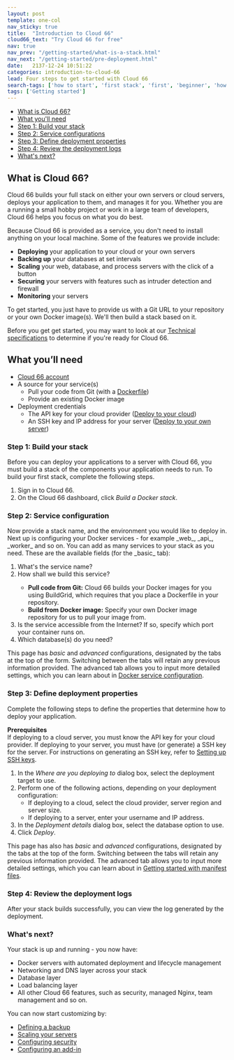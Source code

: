 ```yaml
---
layout: post
template: one-col
nav_sticky: true
title:  "Introduction to Cloud 66"
cloud66_text: "Try Cloud 66 for free"
nav: true
nav_prev: "/getting-started/what-is-a-stack.html"
nav_next: "/getting-started/pre-deployment.html"
date:   2137-12-24 10:51:22
categories: introduction-to-cloud-66
lead: Four steps to get started with Cloud 66
search-tags: ['how to start', 'first stack', 'first', 'beginner', 'how to', 'build a stack', 'access code']
tags: ['Getting started']
---
```


<ul class="page-toc">
	<li>
		<a href="#cloud66">What is Cloud 66?</a>
	</li>
	<li>
		<a href="#needed">What you'll need</a>
	</li>
	<li>
		<a href="#1">Step 1: Build your stack</a>
	</li>
	<li>
		<a href="#2">Step 2: Service configurations</a>
	</li>
	<li>
		<a href="#3">Step 3: Define deployment properties</a>
	</li>
	<li>
		<a href="#4">Step 4: Review the deployment logs</a>
	</li>
	<li>
		<a href="#5">What's next?</a>
	</li>
</ul>

<h2 id="cloud66">What is Cloud 66?</h2>

Cloud 66 builds your full stack on either your own servers or cloud servers, deploys your application to them, and manages it for you.
Whether you are a running a small hobby project or work in a large team of developers, Cloud 66 helps you focus on what you do best.

Because Cloud 66 is provided as a service, you don't need to install anything on your local machine. Some of the features we provide include:

<ul class="list">
<li><b>Deploying</b> your application to your cloud or your own servers</li>
<li><b>Backing up</b> your databases at set intervals</li>
<li><b>Scaling</b> your web, database, and process servers with the click of a button</li>
<li><b>Securing</b> your servers with features such as intruder detection and firewall</li>
<li><b>Monitoring</b> your servers</li>
</ul>

To get started, you just have to provide us with a Git URL to your repository or your own Docker image(s). We'll then build a stack based on it.

Before you get get started, you may want to look at our [Technical specifications](/introduction-to-cloud-66/technical-specifications) to determine if you're ready for Cloud 66.

<h2 id="needed">What you’ll need</h2>

<ul class="list">
  <li><a href="https://app.cloud66.com/users/sign_up" target="_blank">Cloud 66 account</a></li>
  <li>A source for your service(s)
    <ul class="list" style="margin-bottom=0px">
      <li>Pull your code from Git (with a <a href="https://docs.docker.com/reference/builder/">Dockerfile</a>)</li>
      <li>Provide an existing Docker image</li>
    </ul>   
  </li>  
  <li>Deployment credentials
    <ul class="list">
      <li>The API key for your cloud provider (<a href="/deployment/deploy-to-your-cloud">Deploy to your cloud</a>)</li>
      <li>An SSH key and IP address for your server (<a href="/deployment/deploy-to-your-own-server">Deploy to your own server</a>)</li>
    </ul> 
  </li>
</ul>

<h3 id="1">Step 1: Build your stack</h3>
Before you can deploy your applications to a server with Cloud 66, you must build a stack of the components your application needs to run. To build your first stack, complete the following steps.

<ol class="list">
<li>Sign in to Cloud 66.</li>
<li>On the Cloud 66 dashboard, click <i>Build a Docker stack</i>.</li>
</ol>

<h3 id="2">Step 2: Service configuration</h3>
Now provide a stack name, and the environment you would like to deploy in. Next up is configuring your Docker services - for example _web_, _api_, _worker_ and so on. You can add as many services to your stack as you need. These are the available fields (for the _basic_ tab):

<ol class="list">
<li>What's the service name?</li>
<li>How shall we build this service?</li>
    <ul class="list">
      <li><b>Pull code from Git:</b> Cloud 66 builds your Docker images for you using BuildGrid, which requires that you place a Dockerfile in your repository.</li>
      <li><b>Build from Docker image:</b> Specify your own Docker image repository for us to pull your image from.</li>
    </ul> 
<li>Is the service accessible from the Internet? If so, specify which port your container runs on.</li>  
<li>Which database(s) do you need?</li>  
</ol>

This page has _basic_ and _advanced_ configurations, designated by the tabs at the top of the form. Switching between the tabs will retain any previous information provided. The advanced tab allows you to input more detailed settings, which you can learn about in [Docker service configuration](/building-your-stack/docker-service-configuration).

<h3 id="3">Step 3: Define deployment properties</h3>
Complete the following steps to define the properties that determine how to deploy your application.

<b>Prerequisites</b><br/>
If deploying to a cloud server, you must know the API key for your cloud provider. If deploying to your server, you must have (or generate) a SSH key for the server. For instructions on generating an SSH key, refer to [Setting up SSH keys](http://community.cloud66.com/articles/setting-up-ssh-keys).

<ol class="list">
  <li>In the <i>Where are you deploying to</i> dialog box, select the deployment target to use.</li>
  <li>Perform one of the following actions, depending on your deployment configuration:
    <ul class="list">
      <li>If deploying to a cloud, select the cloud provider, server region and server size.</li>
      <li>If deploying to a server, enter your username and IP address.</li>
    </ul>
  </li>   
  <li>In the <i>Deployment details</i> dialog box, select the database option to use.</li>
  <li>Click <i>Deploy</i>.</li>
</ol>

This page has also has _basic_ and _advanced_ configurations, designated by the tabs at the top of the form. Switching between the tabs will retain any previous information provided. The advanced tab allows you to input more detailed settings, which you can learn about in [Getting started with manifest files](/building-your-stack/getting-started-with-manifest-files).

<h3 id="4">Step 4: Review the deployment logs</h3>
After your stack builds successfully, you can view the log generated by the deployment.

<h3 id="5">What's next?</h3>
Your stack is up and running - you now have:

- Docker servers with automated deployment and lifecycle management
- Networking and DNS layer across your stack
- Database layer
- Load balancing layer
- All other Cloud 66 features, such as security, managed Nginx, team management and so on.

You can now start customizing by: 

<ul class="list">
<li><a href="/stack-add-ins/database-backups">Defining a backup</a></li>
<li><a href="/deployment/scaling">Scaling your servers</a></li>
<li><a href="/managing-your-stack/stack-network-settings">Configuring security</a></li>
<li><a href="/stack-add-ins/add-in-implementation">Configuring an add-in</a></li>
</ul>